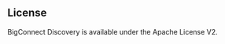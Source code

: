 License
----------------------------
BigConnect Discovery is available under the Apache License V2.

